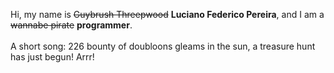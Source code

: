 Hi, my name is ~~Guybrush Threepwood~~ **Luciano Federico Pereira**, and I am a ~~wannabe pirate~~ **programmer**.<br><br>A short song: 226 bounty of doubloons gleams in the sun, a treasure hunt has just begun! Arrr!
